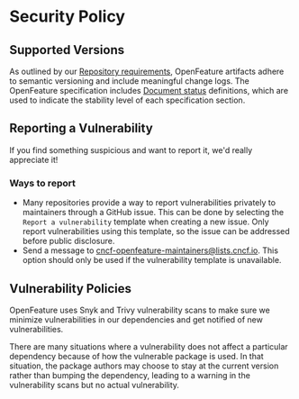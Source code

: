 # Security Policy

## Supported Versions

As outlined by our [Repository requirements](https://github.com/open-feature/.github/blob/main/CONTRIBUTING.md#repository-requirements), OpenFeature artifacts adhere to semantic versioning and include meaningful change logs. The OpenFeature specification includes [Document status](https://github.com/open-feature/spec/tree/main/specification#document-statuses) definitions, which are used to indicate the stability level of each specification section.

## Reporting a Vulnerability

If you find something suspicious and want to report it, we'd really appreciate it!

### Ways to report

- Many repositories provide a way to report vulnerabilities privately to maintainers through a GitHub issue. This can be done by selecting the `Report a vulnerability` template when creating a new issue. Only report vulnerabilities using this template, so the issue can be addressed before public disclosure.
- Send a message to [cncf-openfeature-maintainers@lists.cncf.io](mailto:cncf-openfeature-maintainers@lists.cncf.io). This option should only be used if the vulnerability template is unavailable.

## Vulnerability Policies

OpenFeature uses Snyk and Trivy vulnerability scans to make sure we minimize vulnerabilities in our dependencies and get notified of new vulnerabilities.

There are many situations where a vulnerability does not affect a particular dependency because of how the vulnerable package is used. In that situation, the package authors may choose to stay at the current version rather than bumping the dependency, leading to a warning in the vulnerability scans but no actual vulnerability.
